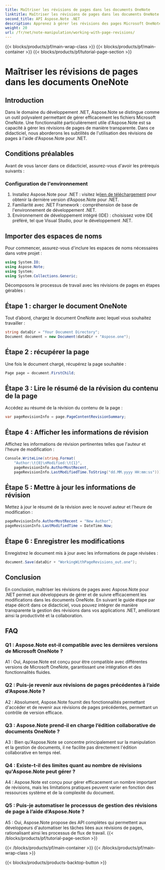 ```yaml
---
title: Maîtriser les révisions de pages dans les documents OneNote
linktitle: Maîtriser les révisions de pages dans les documents OneNote
second_title: API Aspose.Note .NET
description: Apprenez à gérer les révisions des pages Microsoft OneNote avec Aspose.Note. Guide étape par étape pour une intégration transparente et un contrôle de version dans vos applications .NET.
weight: 20
url: /fr/net/note-manipulation/working-with-page-revisions/
---
```


{{< blocks/products/pf/main-wrap-class >}}
{{< blocks/products/pf/main-container >}}
{{< blocks/products/pf/tutorial-page-section >}}

# Maîtriser les révisions de pages dans les documents OneNote

## Introduction

Dans le domaine du développement .NET, Aspose.Note se distingue comme un outil polyvalent permettant de gérer efficacement les fichiers Microsoft OneNote. Une fonctionnalité particulièrement utile d'Aspose.Note est sa capacité à gérer les révisions de pages de manière transparente. Dans ce didacticiel, nous aborderons les subtilités de l'utilisation des révisions de pages à l'aide d'Aspose.Note pour .NET.

## Conditions préalables

Avant de vous lancer dans ce didacticiel, assurez-vous d'avoir les prérequis suivants :

### Configuration de l'environnement

1.  Installez Aspose.Note pour .NET : visitez le[lien de téléchargement](https://releases.aspose.com/note/net/) pour obtenir la dernière version d’Aspose.Note pour .NET.
2. Familiarité avec .NET Framework : compréhension de base de l'environnement de développement .NET.
3. Environnement de développement intégré (IDE) : choisissez votre IDE préféré, tel que Visual Studio, pour le développement .NET.

## Importer des espaces de noms

Pour commencer, assurez-vous d'inclure les espaces de noms nécessaires dans votre projet :

```csharp
using System.IO;
using Aspose.Note;
using System;
using System.Collections.Generic;
```

Décomposons le processus de travail avec les révisions de pages en étapes gérables :

## Étape 1 : charger le document OneNote

Tout d’abord, chargez le document OneNote avec lequel vous souhaitez travailler :

```csharp
string dataDir = "Your Document Directory";
Document document = new Document(dataDir + "Aspose.one");
```

## Étape 2 : récupérer la page

Une fois le document chargé, récupérez la page souhaitée :

```csharp
Page page = document.FirstChild;
```

## Étape 3 : Lire le résumé de la révision du contenu de la page

Accédez au résumé de la révision du contenu de la page :

```csharp
var pageRevisionInfo = page.PageContentRevisionSummary;
```

## Étape 4 : Afficher les informations de révision

Affichez les informations de révision pertinentes telles que l'auteur et l'heure de modification :

```csharp
Console.WriteLine(string.Format(
    "Author:\t{0}\nModified:\t{1}",
    pageRevisionInfo.AuthorMostRecent,
    pageRevisionInfo.LastModifiedTime.ToString("dd.MM.yyyy HH:mm:ss")));
```

## Étape 5 : Mettre à jour les informations de révision

Mettez à jour le résumé de la révision avec le nouvel auteur et l'heure de modification :

```csharp
pageRevisionInfo.AuthorMostRecent = "New Author";
pageRevisionInfo.LastModifiedTime = DateTime.Now;
```

## Étape 6 : Enregistrer les modifications

Enregistrez le document mis à jour avec les informations de page révisées :

```csharp
document.Save(dataDir + "WorkingWithPageRevisions_out.one");
```

## Conclusion

En conclusion, maîtriser les révisions de pages avec Aspose.Note pour .NET permet aux développeurs de gérer et de suivre efficacement les modifications dans les documents OneNote. En suivant le guide étape par étape décrit dans ce didacticiel, vous pouvez intégrer de manière transparente la gestion des révisions dans vos applications .NET, améliorant ainsi la productivité et la collaboration.

## FAQ

### Q1 : Aspose.Note est-il compatible avec les dernières versions de Microsoft OneNote ?

A1 : Oui, Aspose.Note est conçu pour être compatible avec différentes versions de Microsoft OneNote, garantissant une intégration et des fonctionnalités fluides.

### Q2 : Puis-je revenir aux révisions de pages précédentes à l’aide d’Aspose.Note ?

A2 : Absolument, Aspose.Note fournit des fonctionnalités permettant d'accéder et de revenir aux révisions de pages précédentes, permettant un contrôle de version efficace.

### Q3 : Aspose.Note prend-il en charge l’édition collaborative de documents OneNote ?

A3 : Bien qu'Aspose.Note se concentre principalement sur la manipulation et la gestion de documents, il ne facilite pas directement l'édition collaborative en temps réel.

### Q4 : Existe-t-il des limites quant au nombre de révisions qu'Aspose.Note peut gérer ?

A4 : Aspose.Note est conçu pour gérer efficacement un nombre important de révisions, mais les limitations pratiques peuvent varier en fonction des ressources système et de la complexité du document.

### Q5 : Puis-je automatiser le processus de gestion des révisions de page à l’aide d’Aspose.Note ?

A5 : Oui, Aspose.Note propose des API complètes qui permettent aux développeurs d'automatiser les tâches liées aux révisions de pages, rationalisant ainsi les processus de flux de travail.
{{< /blocks/products/pf/tutorial-page-section >}}

{{< /blocks/products/pf/main-container >}}
{{< /blocks/products/pf/main-wrap-class >}}

{{< blocks/products/products-backtop-button >}}
